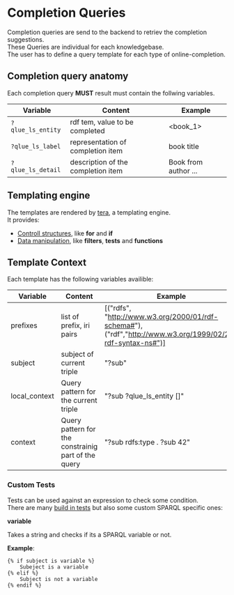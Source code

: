 # Completion Queries

Completion queries are send to the backend to retriev the completion suggestions.  
These Queries are individual for each knowledgebase.  
The user has to define a query template for each type of online-completion.

## Completion query anatomy

Each completion query **MUST** result must contain the follwing variables.

| Variable          | Content                             | Example               |
| ----------------- | ----------------------------------- | --------------------- |
| `?qlue_ls_entity` | rdf tem, value to be completed      | \<book_1\>            |
| `?qlue_ls_label`  | representation of completion item   | book title            |
| `?qlue_ls_detail` | description of the completion item  | Book from author ...  |

## Templating engine

The templates are rendered by [tera](https://keats.github.io/tera/docs), a templating engine.  
It provides:

- [Controll structures](https://keats.github.io/tera/docs/#control-structures), like **for** and **if**
- [Data manipulation](https://keats.github.io/tera/docs/#manipulating-data), like **filters**, **tests** and **functions**

## Template Context

Each template has the following variables availible:

| Variable      | Content                              | Example |
| ------------- | ------------------------------------ | ------- |
| prefixes      | list of prefix, iri pairs            | [("rdfs", "http://www.w3.org/2000/01/rdf-schema#"), ("rdf","http://www.w3.org/1999/02/22-rdf-syntax-ns#")] |
| subject       | subject of current triple            | "?sub" |
| local_context | Query pattern for the current triple | "?sub ?qlue_ls_entity []"  |
| context       | Query pattern for the constrainig part of the query | "?sub rdfs:type <Thing> . ?sub <n> 42"  |


### Custom Tests

Tests can be used against an expression to check some condition.  
There are many [build in tests](https://keats.github.io/tera/docs/#built-in-tests) but also some custom SPARQL specific ones:

**variable**

Takes a string and checks if its a SPARQL variable or not.

**Example**:

```tera
{% if subject is variable %}
    Subeject is a variable
{% elif %}
    Subject is not a variable
{% endif %}
```

